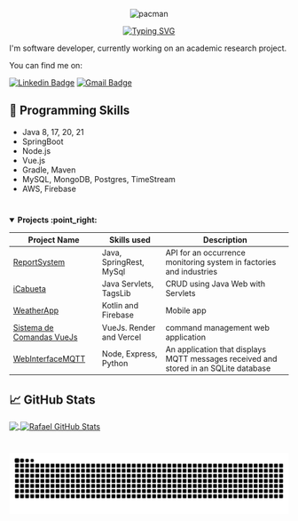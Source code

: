 <p align="center">
  <img src="https://github.com/user-attachments/assets/279348ec-0c15-46cd-a4e1-bb29a9dc9ad5" alt="pacman">
</p>

<div align="center">
  <a href="https://git.io/typing-svg">
    <img src="https://readme-typing-svg.demolab.com?font=Fira+Code&weight=500&size=22&pause=1000&color=ffffff&center=true&vCenter=true&random=false&width=524&lines=%E2%8A%B9+Hi,+I'm+Rafael+Moraes!+%CB%99%E1%B5%95%CB%99+%E2%8A%B9+" alt="Typing SVG">
  </a>
</div>

I'm software developer, currently working on an academic research project.

You can find me on:

[![Linkedin Badge](https://img.shields.io/badge/-RafaelMoraes-blue?style=flat-square&logo=Linkedin&logoColor=white&link=https://www.linkedin.com/in/rafaelmoraes05)](https://www.linkedin.com/in/rafaelmoraes05)  [![Gmail Badge](https://img.shields.io/badge/-rafaelmoraes005@gmail.com-c14438?style=flat-square&logo=Gmail&logoColor=white&link=mailto:rafaelmoraes005@gmail.com)](mailto:rafaelmoraes005@gmail.com)

## 🔧 Programming Skills
* Java 8, 17, 20, 21
* SpringBoot
* Node.js
* Vue.js
* Gradle, Maven
* MySQL, MongoDB, Postgres, TimeStream
* AWS, Firebase

#

<details open>
<summary><b> Projects :point_right:</b></summary>
<table>
  <thead>
    <tr>
      <th>Project Name</th>
      <th>Skills used</th>
      <th>Description</th>
    </tr>
  </thead>
  <tbody>
    <tr>
      <td><a href='https://github.com/Rafaelmoraes05/ReportSystem'>ReportSystem</a></td>
      <td>Java, SpringRest, MySql</td>
      <td>API for an occurrence monitoring system in factories and industries</td>
    </tr>
    <tr>
      <td><a href='https://github.com/Rafaelmoraes05/iCabueta'>iCabueta</a></td>
      <td>Java Servlets, TagsLib</td>
      <td>CRUD using Java Web with Servlets</td>
    </tr>
    <tr>
      <td><a href='https://github.com/Rafaelmoraes05/WeatherApp'>WeatherApp</a></td>
      <td>Kotlin and Firebase</td>
      <td>Mobile app </td>
    </tr>
     <tr>
      <td><a href='https://github.com/Rafaelmoraes05/Sistema_de_Comandas_VueJs'>Sistema de Comandas VueJs</a></td>
      <td>VueJs. Render and Vercel</td>
      <td>command management web application</td>
    </tr>
    <tr>
      <td><a href='https://github.com/Rafaelmoraes05/WebInterfaceMQTT'>WebInterfaceMQTT</a></td>
      <td>Node, Express, Python</td>
      <td>An application that displays MQTT messages received and stored in an SQLite database</td>
    </tr>
    
  </tbody>
</table>
</details>

## &#x1f4c8; GitHub Stats

<a href="https://github.com/rafaelmoraes05">
  <img align="center" src="https://github-readme-stats.vercel.app/api/top-langs/?username=rafaelmoraes05&hide=css,html&theme=dracula" />
</a>
<a href="https://github.com/rafaelmoraes05">
  <img align="center" src="https://github-readme-stats.vercel.app/api?username=rafaelmoraes05&show_icons=true&&theme=dracula" alt="Rafael GitHub Stats" />
</a>

#

<picture align="center">
  <source media="(prefers-color-scheme: dark)" srcset="https://raw.githubusercontent.com/rafaelmoraes05/rafaelmoraes05/output/github-contribution-grid-snake-dark.svg">
  <source media="(prefers-color-scheme: light)" srcset="https://raw.githubusercontent.com/rafaelmoraes05/rafaelmoraes05/output/github-contribution-grid-snake-dark.svg">
  <img align="center" alt="github contribution grid snake animation" src="https://raw.githubusercontent.com/rafaelmoraes05/rafaelmoraes05/output/github-contribution-grid-snake.svg">
</picture>
